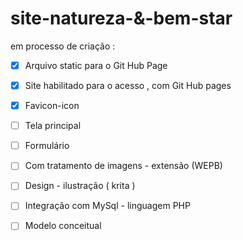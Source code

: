 # site-natureza-&-bem-star
em processo de criação :

 - [x] Arquivo static para o Git Hub Page
 - [x] Site habilitado para o acesso , com Git Hub pages
 - [x] Favicon-icon
 - [ ] Tela principal
 - [ ] Formulário
 - [ ] Com tratamento de imagens - extensão (WEPB)
 - [ ] Design - ilustração ( krita )
 - [ ] Integração com MySql - linguagem PHP
 - [ ] Modelo conceitual


